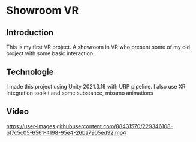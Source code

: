 # Showroom VR
## Introduction

This is my first VR project. A showroom in VR who present some of my old project with some basic interaction.

## Technologie

I made this project using Unity 2021.3.19 with URP pipeline.
I also use XR Integration toolkit and some substance, mixamo animations

## Video

https://user-images.githubusercontent.com/88431570/229346108-bf7c5c05-6561-4198-95e4-26ba7905ed92.mp4

